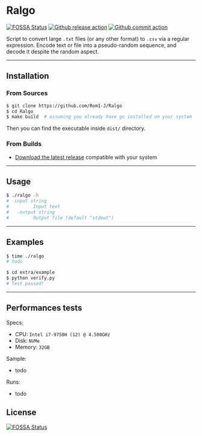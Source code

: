 # Ralgo
[![FOSSA Status](https://app.fossa.com/api/projects/git%2Bgithub.com%2FRom1-J%2FRalgo.svg?type=shield)](https://app.fossa.com/projects/git%2Bgithub.com%2FRom1-J%2FRalgo?ref=badge_shield)
[![Github release action](https://github.com/Rom1-J/Ralgo/workflows/Release/badge.svg)](https://github.com/Rom1-J/Ralgo/actions?query=workflow%3ARelease)
[![Github commit action](https://github.com/Rom1-J/Ralgo/workflows/Building/badge.svg)](https://github.com/Rom1-J/Ralgo/actions?query=workflow%3AGo)

Script to convert large `.txt` files (or any other format) to `.csv` via a regular expression.
Encode text or file into a pseudo-random sequence, and decode it despite the random aspect.

---

## Installation

### From Sources

```bash
$ git clone https://github.com/Rom1-J/Ralgo
$ cd Ralgo
$ make build  # assuming you already have go installed on your system
```

Then you can find the executable inside `dist/` directory.

### From Builds

- [Download the latest release](https://github.com/Rom1-J/Ralgo/releases/latest) compatible with your system

---

## Usage

```bash
$ ./ralgo -h
# -input string
#         Input text
#   -output string
#         Output file (default "stdout")
```

---

## Examples

```bash
$ time ./ralgo 
# todo

$ cd extra/example
$ python verify.py
# Test passed!
```

---

## Performances tests

Specs:
+ CPU: `Intel i7-9750H (12) @ 4.500GHz`
+ Disk: `NVMe`
+ Memory: `32GB`

Sample:
+ todo

Runs:
+ todo


## License
[![FOSSA Status](https://app.fossa.com/api/projects/git%2Bgithub.com%2FRom1-J%2FRalgo.svg?type=large)](https://app.fossa.com/projects/git%2Bgithub.com%2FRom1-J%2FRalgo?ref=badge_large)